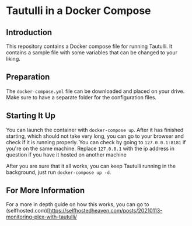 # Tautulli in a Docker Compose
## Introduction
This repository contains a Docker compose file for running Tautulli. It contains a sample file with some variables that can be changed to your liking.

## Preparation
The `docker-compose.yml` file can be downloaded and placed on your drive. Make sure to have a separate folder for the configuration files.

## Starting It Up
You can launch the container with `docker-compose up`. After it has finished starting, which should not take very long, you can go to your browser and check if it is running properly.
You can check by going to `127.0.0.1:8181` if you're on the same machine. Replace `127.0.0.1` with the ip address in question if you have it hosted on another machine

After you are sure that it all works, you can keep Tautulli running in the background, just run `docker-compose up -d`.

## For More Information
For a more in depth guide on how this works, you can go to (selfhosted.com)[https://selfhostedheaven.com/posts/20210113-monitoring-plex-with-tautulli/

